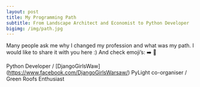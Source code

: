 ```yaml
---
layout: post
title: My Programming Path
subtitle: From Landscape Architect and Economist to Python Developer
bigimg: /img/path.jpg
---
```


Many people ask me why I changed my profession and what was my path. I would like to share it with you here :) And check emoji’s: ➡️ 🐍

Python Developer / [DjangoGirlsWaw] (https://www.facebook.com/DjangoGirlsWarsaw/) PyLight
 co-organiser / Green Roofs Enthusiast